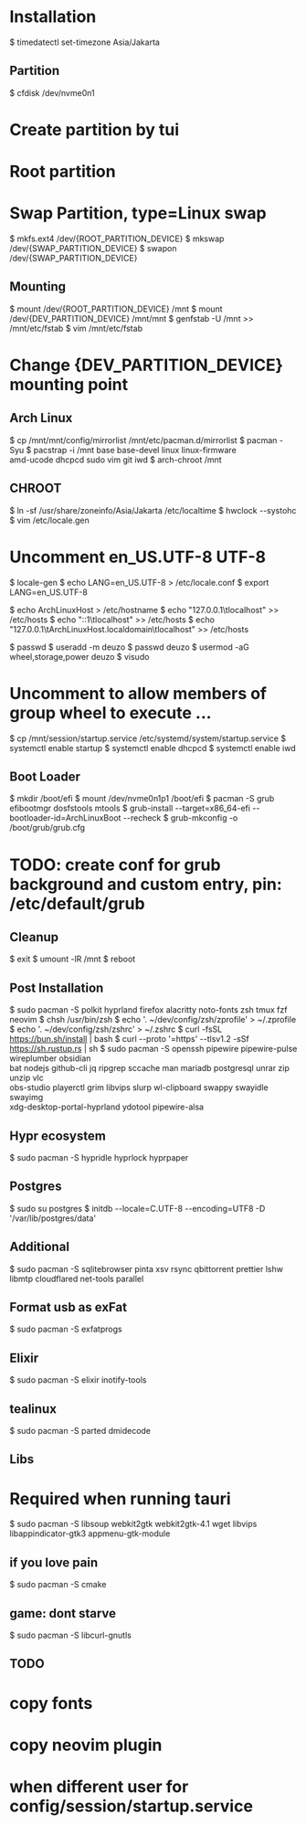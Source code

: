 # Installation

$ timedatectl set-timezone Asia/Jakarta

## Partition

$ cfdisk /dev/nvme0n1
# Create partition by tui
# Root partition
# Swap Partition, type=Linux swap
$ mkfs.ext4 /dev/{ROOT_PARTITION_DEVICE}
$ mkswap /dev/{SWAP_PARTITION_DEVICE}
$ swapon /dev/{SWAP_PARTITION_DEVICE}

## Mounting

$ mount /dev/{ROOT_PARTITION_DEVICE} /mnt
$ mount /dev/{DEV_PARTITION_DEVICE} /mnt/mnt
$ genfstab -U /mnt >> /mnt/etc/fstab
$ vim /mnt/etc/fstab
# Change {DEV_PARTITION_DEVICE} mounting point

## Arch Linux

$ cp /mnt/mnt/config/mirrorlist /mnt/etc/pacman.d/mirrorlist
$ pacman -Syu
$ pacstrap -i /mnt base base-devel linux linux-firmware \
    amd-ucode dhcpcd sudo vim git iwd
$ arch-chroot /mnt

## CHROOT

$ ln -sf /usr/share/zoneinfo/Asia/Jakarta /etc/localtime
$ hwclock --systohc
$ vim /etc/locale.gen
# Uncomment en_US.UTF-8 UTF-8
$ locale-gen
$ echo LANG=en_US.UTF-8 > /etc/locale.conf
$ export LANG=en_US.UTF-8

$ echo ArchLinuxHost > /etc/hostname
$ echo "127.0.0.1\tlocalhost" >> /etc/hosts
$ echo "::1\tlocalhost" >> /etc/hosts
$ echo "127.0.0.1\tArchLinuxHost.localdomain\tlocalhost" >> /etc/hosts

$ passwd
$ useradd -m deuzo
$ passwd deuzo
$ usermod -aG wheel,storage,power deuzo
$ visudo
# Uncomment to allow members of group wheel to execute ...

$ cp /mnt/session/startup.service /etc/systemd/system/startup.service
$ systemctl enable startup
$ systemctl enable dhcpcd
$ systemctl enable iwd

## Boot Loader

$ mkdir /boot/efi
$ mount /dev/nvme0n1p1 /boot/efi
$ pacman -S grub efibootmgr dosfstools mtools
$ grub-install --target=x86_64-efi --bootloader-id=ArchLinuxBoot --recheck
$ grub-mkconfig -o /boot/grub/grub.cfg
# TODO: create conf for grub background and custom entry, pin: /etc/default/grub

## Cleanup

$ exit
$ umount -lR /mnt
$ reboot

## Post Installation

$ sudo pacman -S polkit hyprland firefox alacritty noto-fonts zsh tmux fzf neovim
$ chsh /usr/bin/zsh
$ echo '. ~/dev/config/zsh/zprofile' > ~/.zprofile
$ echo '. ~/dev/config/zsh/zshrc' > ~/.zshrc
$ curl -fsSL https://bun.sh/install | bash
$ curl --proto '=https' --tlsv1.2 -sSf https://sh.rustup.rs | sh
$ sudo pacman -S openssh pipewire pipewire-pulse wireplumber obsidian \
    bat nodejs github-cli jq ripgrep sccache man mariadb postgresql unrar zip unzip vlc \
    obs-studio playerctl grim libvips slurp wl-clipboard swappy swayidle swayimg \
    xdg-desktop-portal-hyprland ydotool pipewire-alsa

## Hypr ecosystem
$ sudo pacman -S hypridle hyprlock hyprpaper

## Postgres
$ sudo su postgres
$ initdb --locale=C.UTF-8 --encoding=UTF8 -D '/var/lib/postgres/data'

## Additional
$ sudo pacman -S sqlitebrowser pinta xsv rsync qbittorrent prettier lshw \
  libmtp cloudflared net-tools parallel

## Format usb as exFat
$ sudo pacman -S exfatprogs

## Elixir
$ sudo pacman -S elixir inotify-tools

## tealinux
$ sudo pacman -S parted dmidecode

## Libs
# Required when running tauri
$ sudo pacman -S libsoup webkit2gtk webkit2gtk-4.1 wget libvips \
    libappindicator-gtk3 appmenu-gtk-module

## if you love pain
$ sudo pacman -S cmake

## game: dont starve
$ sudo pacman -S libcurl-gnutls

## TODO
# copy fonts
# copy neovim plugin
# when different user for config/session/startup.service
